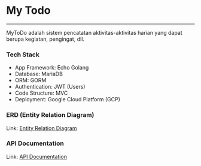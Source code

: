 # My Todo

---

MyToDo adalah sistem pencatatan aktivitas-aktivitas harian yang dapat berupa kegiatan, pengingat, dll.

### Tech Stack

- App Framework: Echo Golang
- Database: MariaDB
- ORM: GORM
- Authentication: JWT (Users)
- Code Structure: MVC
- Deployment: Google Cloud Platform (GCP)

### ERD (Entity Relation Diagram)

Link: [Entity Relation Diagram](https://viewer.diagrams.net/?tags=%7B%7D&highlight=0000ff&layers=1&nav=1&title=ERD%20MyTodo.drawio.png#R7V3Rcps4FP0aP7ZjwDjJ49qJu23T3WySbrpPHcUoWBOBXCHXdr5%2BJZCMjYINGRuYSJ3MFF1LF6R7ro45l5CeN45WnyiYz76RAOKe2w9WPe%2By57pO3%2FP5f8KyzixDZ5AZQooC2Sk33KEXqEZK6wIFMNnpyAjBDM13jVMSx3DKdmyAUrLc7fZE8O5Z5yCEmuFuCrBufUABm2XWc%2Fcst%2F8JUThTZ3aGF9knj2D6HFKyiOX5eq43Sf9lH0dA%2BZITTWYgIMstk3fV88aUEJYdRasxxGJt1bI9fF4%2F4Ovn4acv%2FyS%2FwPfR1%2Fu%2F%2Fv2QOZvUGbKZIYUxe7Pre2cC1jcD7wt6meAPk7%2Fvwl%2FPckj%2FN8ALuZzfE0jlfNlarTGf%2BlwcMvAoTKOEAcokFLw%2BN%2FDgMoBiPtS7dNI2xmCeoLR7ZpkhHFyDNVkw5Ui1Rk9oBYPbDAmiLwfFNXcmmsL5E3d%2BJy9GfAwwCmN%2BPOXLIc44ojDh13INEiZ7zFiE5aGcIKQMrgqAObCczibGPHcgiSCjaz5OeRnKtZNp41zI9jIHoXMubbNtAPrSCCTww43vPHr8QAawRjAdLZj7A3kr0DyaEYpeRPiwXO7t4KbtJYowiHkWgaBgGpF010iDhDAeE0wEAmISQw0EolNAyfwe0BAyaZgTFLN0HfwR%2F%2BErM%2B5%2F9Hs%2Bv9Yxbzt5m%2F%2BI7pSNSZwwysEmfEAe8yUUcR8xMpdOMXxS%2Fqlcd3H8SBgjUR1YlKeMDgsJA68iCrxTgcDVQHDztRQGfLIMAXzL92UQhzgLWrpNgzxor0T21bXerG9x4Yv5S%2FiyP%2BF0K52hIIA8l0fLGWLwbg6motOSM9Ubsrg8KfRwbcXHqxke6SxftNreAOb7VgwYzx%2FOPokW8811vh0GngYD3r1dGKhtO%2Bs7SniwURxeZyOHBZz4HcHJqjyt%2FaPippK7BoAzsCRSiUT6JySRYdsk4lcHQTN7BwyQ8tc4gwzMZJChhoEYRLDrHNIFZBjHGWeWM1rnjKq3nyfjjHPLGYWMMI8zLjQMwAggbEnjMDSMIw2lH1vWaJE1HLdt2nBqqJbvnzecknC9d%2BJwdNlyDpJkSWjnVatO4MM89tAFzjE%2FYUjklmSrV3uB4newemWVxybKV1nidLd%2B5ejao%2BEFLEP1R0cXIG0J601IMe%2FLgRUkm7i1PEAlrVexHF2SnLRNJa3eXBqqSjq6LLlIIP3ZfTrpBDyMow%2BliVn6aJM%2BWi9ouVaZ1JLCPPJQQd9CwfSQ0GQie5Thwzz20JVJyx6Ns0f7hS23hp5pAH2UhOvd04cuZ07TGFruOAwO87hD1zzvSUD280fPVrR6ekVr0K9IAJtfZDw%2BA1gZsomKVpY03a1ouboMaXZFyzVUh3R1HbL7EmSrFa0ypBj3xUCd0lLJSW8qD1BJ6xUtT5ckja5oeYaKkp4uStqKVnV4mEcfVpPsAH20XtHydEnSbPowVJT0XhElZU3LUkg1iJhHIbo0aSmkcQppv6zl1RA1DWCQknC9ewbRNc0IRuWFCiOpowQb5lGHrnta6mieOvy2qWNQQ8Q0gDouzKSOga5hBvyEPxmybxeqBBDj%2BGOgq52WP5rnj%2FPW%2BaOGivn%2B%2BSPLCgP5QxcxeWKzRWLJowI6zCOPCu%2ByhEEI1TMOfCOekZDEAF%2Fl1uwpiIw5HHc3RjAO%2FhCvsefNq9sIxGuBCzEdqEgFrhD7oXrz4%2F%2BE%2FaMvW5errW6XinV4dOn6x3Zja5Ro5sPSlhqXzU1MqBQv%2B94xn5AFncI9y6ne8K%2B4rrTf4Wd8nP4rCNkYKcSAod%2B709gDwxtBuFsALzwOqEEvm6kclcNOczQoOPLOCo6ypdAcHQ2%2FFXRXi9%2Bj47fCkwWN4ndQhN2p8csxAdZb3eQX2vILPi8mnL%2F3uor9B2c7%2FflBdgXHTaYK4vXRkym97TiUYm9MF5Wa%2FRqpeeoUUw8bHOaIw282aTbHhsfKsaKjI%2BWY3989j9%2Ffn2PF%2FoWcrJtjvJn%2FtZuse%2F4nhbyr%2FwE%3D)

### API Documentation

Link: [API Documentation]()
